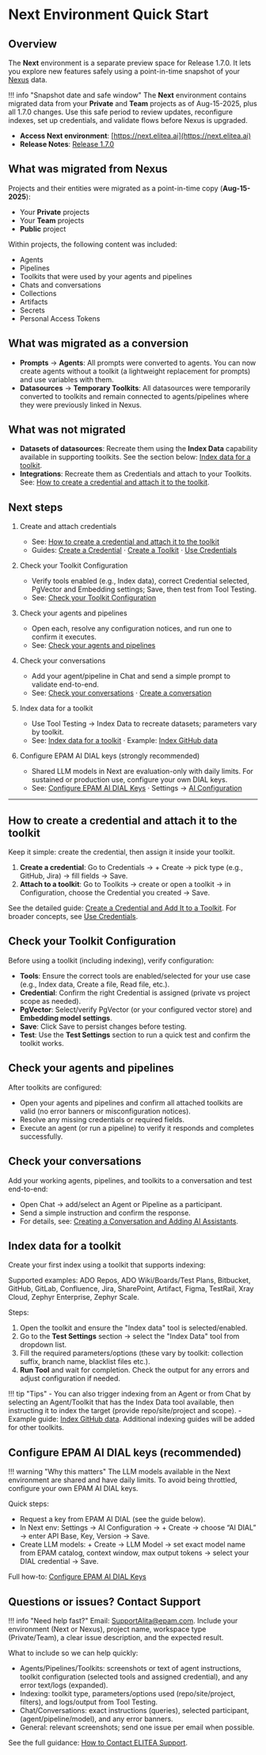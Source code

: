 # Next Environment Quick Start

## Overview

The **Next** environment is a separate preview space for Release 1.7.0. It lets you explore new features safely using a point-in-time snapshot of your [Nexus](https://nexus.elitea.ai) data.

!!! info "Snapshot date and safe window"
	 The **Next** environment contains migrated data from your **Private** and **Team** projects as of Aug-15-2025, plus all 1.7.0 changes. Use this safe period to review updates, reconfigure indexes, set up credentials, and validate flows before Nexus is upgraded.

- **Access Next environment**: [https://next.elitea.ai](https://next.elitea.ai)
- **Release Notes**: [Release 1.7.0](../release-notes/rn_current.md)

## What was migrated from Nexus

Projects and their entities were migrated as a point-in-time copy (**Aug-15-2025**):

- Your **Private** projects
- Your **Team** projects
- **Public** project

Within projects, the following content was included:

- Agents
- Pipelines
- Toolkits that were used by your agents and pipelines
- Chats and conversations
- Collections
- Artifacts
- Secrets
- Personal Access Tokens

## What was migrated as a conversion

- **Prompts** → **Agents**: All prompts were converted to agents. You can now create agents without a toolkit (a lightweight replacement for prompts) and use variables with them.
- **Datasources** → **Temporary Toolkits**: All datasources were temporarily converted to toolkits and remain connected to agents/pipelines where they were previously linked in Nexus.

## What was not migrated

- **Datasets of datasources**: Recreate them using the **Index Data** capability available in supporting toolkits. See the section below: [Index data for a toolkit](#index-data-for-a-toolkit).
- **Integrations**: Recreate them as Credentials and attach to your Toolkits. See: [How to create a credential and attach it to the toolkit](#how-to-create-a-credential-and-attach-it-to-the-toolkit).

## Next steps

1. Create and attach credentials
	- See: [How to create a credential and attach it to the toolkit](#how-to-create-a-credential-and-attach-it-to-the-toolkit)
	- Guides: [Create a Credential](./create-credential.md) · [Create a Toolkit](./create-toolkit.md) · [Use Credentials](../how-tos/how-to-use-credentials.md)
2. Check your Toolkit Configuration
	- Verify tools enabled (e.g., Index data), correct Credential selected, PgVector and Embedding settings; Save, then test from Tool Testing.
	- See: [Check your Toolkit Configuration](#check-your-toolkit-configuration)
3. Check your agents and pipelines
	- Open each, resolve any configuration notices, and run one to confirm it executes.
	- See: [Check your agents and pipelines](#check-your-agents-and-pipelines)
4. Check your conversations
	- Add your agent/pipeline in Chat and send a simple prompt to validate end-to-end.
	- See: [Check your conversations](#check-your-conversations) · [Create a conversation](./create-conversation.md)
5. Index data for a toolkit
	- Use Tool Testing → Index Data to recreate datasets; parameters vary by toolkit.
	- See: [Index data for a toolkit](#index-data-for-a-toolkit) · Example: [Index GitHub data](../how-tos/indexing/index-github-data.md)

6. Configure EPAM AI DIAL keys (strongly recommended)
	- Shared LLM models in Next are evaluation-only with daily limits. For sustained or production use, configure your own DIAL keys.
	- See: [Configure EPAM AI DIAL Keys](./configure-epam-ai-dial-key.md) · Settings → [AI Configuration](../menus/settings/ai-configuration.md)

---

## How to create a credential and attach it to the toolkit

Keep it simple: create the credential, then assign it inside your toolkit.

1. **Create a credential**: Go to Credentials → + Create → pick type (e.g., GitHub, Jira) → fill fields → Save.
2. **Attach to a toolkit**: Go to Toolkits → create or open a toolkit → in Configuration, choose the Credential you created → Save.

See the detailed guide: [Create a Credential and Add It to a Toolkit](./create-credential.md). For broader concepts, see [Use Credentials](../how-tos/how-to-use-credentials.md).

## Check your Toolkit Configuration

Before using a toolkit (including indexing), verify configuration:

- **Tools**: Ensure the correct tools are enabled/selected for your use case (e.g., Index data, Create a file, Read file, etc.).
- **Credential**: Confirm the right Credential is assigned (private vs project scope as needed).
- **PgVector**: Select/verify PgVector (or your configured vector store) and **Embedding model settings**.
- **Save**: Click Save to persist changes before testing.
- **Test**: Use the **Test Settings** section to run a quick test and confirm the toolkit works.

## Check your agents and pipelines

After toolkits are configured:

- Open your agents and pipelines and confirm all attached toolkits are valid (no error banners or misconfiguration notices).
- Resolve any missing credentials or required fields.
- Execute an agent (or run a pipeline) to verify it responds and completes successfully.

## Check your conversations

Add your working agents, pipelines, and toolkits to a conversation and test end-to-end:

- Open Chat → add/select an Agent or Pipeline as a participant.
- Send a simple instruction and confirm the response.
- For details, see: [Creating a Conversation and Adding AI Assistants](./create-conversation.md).

## Index data for a toolkit

Create your first index using a toolkit that supports indexing:

Supported examples: ADO Repos, ADO Wiki/Boards/Test Plans, Bitbucket, GitHub, GitLab, Confluence, Jira, SharePoint, Artifact, Figma, TestRail, Xray Cloud, Zephyr Enterprise, Zephyr Scale.

Steps:

1. Open the toolkit and ensure the "Index data" tool is selected/enabled.
2. Go to the **Test Settings** section → select the "Index Data" tool from dropdown list.
3. Fill the required parameters/options (these vary by toolkit: collection suffix, branch name, blacklist files etc.).
4. **Run Tool** and wait for completion. Check the output for any errors and adjust configuration if needed.

!!! tip "Tips"
      - You can also trigger indexing from an Agent or from Chat by selecting an Agent/Toolkit that has the Index Data tool available, then instructing it to index the target (provide repo/site/project and scope).
      - Example guide: [Index GitHub data](../how-tos/indexing/index-github-data.md). Additional indexing guides will be added for other toolkits.

## Configure EPAM AI DIAL keys (recommended)

!!! warning "Why this matters"
	The LLM models available in the Next environment are shared and have daily limits. To avoid being throttled, configure your own EPAM AI DIAL keys.

Quick steps:

- Request a key from EPAM AI DIAL (see the guide below).
- In Next env: Settings → AI Configuration → + Create → choose “AI DIAL” → enter API Base, Key, Version → Save.
- Create LLM models: + Create → LLM Model → set exact model name from EPAM catalog, context window, max output tokens → select your DIAL credential → Save.

Full how-to: [Configure EPAM AI DIAL Keys](./configure-epam-ai-dial-key.md)

## Questions or issues? Contact Support

!!! info "Need help fast?"
	Email: [SupportAlita@epam.com](mailto:SupportAlita@epam.com). Include your environment (Next or Nexus), project name, workspace type (Private/Team), a clear issue description, and the expected result.

What to include so we can help quickly:

- Agents/Pipelines/Toolkits: screenshots or text of agent instructions, toolkit configuration (selected tools and assigned credential), and any error text/logs (expanded).
- Indexing: toolkit type, parameters/options used (repo/site/project, filters), and logs/output from Tool Testing.
- Chat/Conversations: exact instructions (queries), selected participant, (agent/pipeline/model), and any error banners.
- General: relevant screenshots; send one issue per email when possible.

See the full guidance: [How to Contact ELITEA Support](../support/contact-support.md).

